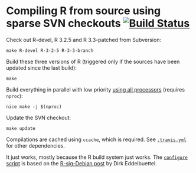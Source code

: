 # Compiling R from source using sparse SVN checkouts [![Build Status](https://travis-ci.org/krlmlr/r-svn.svg?branch=master)](https://travis-ci.org/krlmlr/r-svn)

Check out R-devel, R 3.2.5 and R 3.3-patched from Subversion:

```
make R-devel R-3-2-5 R-3-3-branch
```

Build these three versions of R (triggered only if the sources have been updated since the last build):

```
make
```

Build everything in parallel with low priority [using all processors](http://stackoverflow.com/a/10945430/946850) (requires `nproc`):

```
nice make -j $(nproc)
```

Update the SVN checkout:

```
make update
```

Compilations are cached using `ccache`, which is required. See [`.travis.yml`](.travis.yml) for other dependencies.

It just works, mostly because the R build system just works.  The [`configure` script](configure) is based on the [R-sig-Debian post](https://stat.ethz.ch/pipermail/r-sig-debian/2012-August/001935.html) by Dirk Eddelbuettel.
